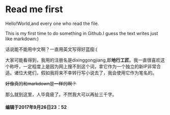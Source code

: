 # Read me first
Hello!World,and every one who read the file.  

This is my first time to do something in Github.I guess the text writes just like markdown:)  

话说能不能用中文啊？一直用英文写得好蓝瘦:(  

大家可能看得到，我用的注册名是dixinggongjiang,即**地行工匠**。我一直很喜欢这个称呼，一定程度上是因为网上搜不到这个词，拿它作为一个独立的新IP非常合适。诸位大佬们，假如我将来不幸转行写小说去了，我会使用它作为笔名的。  

~~好像真的和markdown是一样的啊？~~  

那么就到这里，人毕竟疲了。不然我大可以再扯三千字。  
#### 编辑于2017年9月26日23：52
